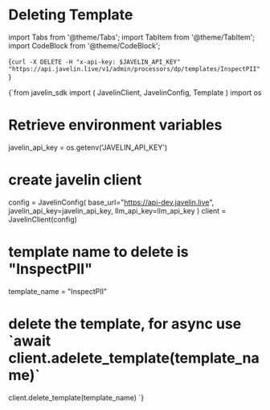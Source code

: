 # Deleting Template
import Tabs from '@theme/Tabs';
import TabItem from '@theme/TabItem';
import CodeBlock from '@theme/CodeBlock';

<Tabs>
<TabItem value="shell" label="Using the API:">

<CodeBlock
  language="python">
  {`
curl -X DELETE -H "x-api-key: $JAVELIN_API_KEY" "https://api.javelin.live/v1/admin/processors/dp/templates/InspectPII"  
`}
</CodeBlock>

</TabItem>

<TabItem value="py" label="In Python:">

<CodeBlock
  language="python"
  title="Javelin Delete Template Example"
  showLineNumbers>
  {`from javelin_sdk import (
    JavelinClient,
    JavelinConfig,
    Template
)
import os
 
# Retrieve environment variables
javelin_api_key = os.getenv('JAVELIN_API_KEY')

# create javelin client
config = JavelinConfig(
    base_url="https://api-dev.javelin.live",
    javelin_api_key=javelin_api_key,
    llm_api_key=llm_api_key
)
client = JavelinClient(config)

# template name to delete is "InspectPII"
template_name = "InspectPII"

# delete the template, for async use \`await client.adelete_template(template_name)\`
client.delete_template(template_name) 
`}
</CodeBlock>

</TabItem>

</Tabs>
